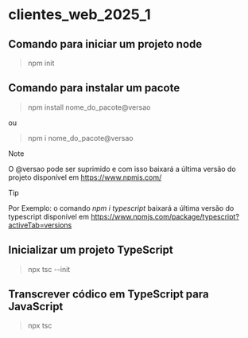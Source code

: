 # clientes_web_2025_1
## Comando para iniciar um projeto node
>npm init

## Comando para instalar um pacote

>npm install nome_do_pacote@versao

ou 

>npm i nome_do_pacote@versao

>[!NOTE]
>O @versao pode ser suprimido e com isso baixará a última versão do projeto disponível em https://www.npmjs.com/

>[!TIP]
>Por Exemplo: o comando *npm i typescript* baixará a última versão do typescript disponível em https://www.npmjs.com/package/typescript?activeTab=versions

## Inicializar um projeto TypeScript

>npx tsc --init

## Transcrever códico em TypeScript para JavaScript

>npx tsc